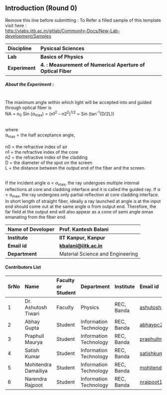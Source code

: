 ## Introduction (Round 0)

Remove this line before submitting : To Refer a filled sample of this template visit here : <br> http://vlabs.iitb.ac.in/gitlab/Community-Docs/New-Lab-development/Samples
<br>

<b>Discipline | <b>Pysicsal Sciences
:--|:--|
<b> Lab | <b> Basics of Physics
<b> Experiment|     <b> 4.  : Measurement of Numerical Aperture of Optical Fiber

<h5> About the Experiment : </h5> <br>
The maximum angle within which light will be accepted into and guided through optical fiber is<br>
NA = n<sub>0</sub> Sin (α<sub>max</sub>) = (n1<sup>2</sup> – n2<sup>2</sup>)<sup>1/2</sup> = Sin (tan<sup>-1</sup>(D/2L))			<br><br>

where <br>
α<sub>max</sub> = the half acceptance angle,<br>	
n0       = the refractive index of air<br> 
n1     = the refractive index of the core<br>
n2     = the refractive index of the cladding<br> 
D     = the diameter of the spot on the screen <br>
L     = the distance between the output end of the fiber and the screen.<br><br>

 If the incident angle α < α<sub>max</sub>, the ray undergoes multiple internal reflections at core and cladding interface and it is called the guided ray. If α < α<sub>max</sub>, the ray undergoes only partial reflection at core cladding interface. In short length of straight fiber, ideally a ray launched at angle α at the input end should come out at the same angle α from output end. Therefore, the far field at the output end will also
appear as a cone of semi angle αmax emanating from the fiber end.

 

<b>Name of Developer | <b> Prof. Kantesh Balani
:--|:--|
<b> Institute | <b> IIT Kanpur, Kanpur
<b> Email id|     <b> kbalani@iitk.ac.in
<b> Department | Material Science and Engineering



#### Contributors List

SrNo | Name | Faculty or Student | Department| Institute | Email id
:--|:--|:--|:--|:--|:--|
1 | Dr. Ashutosh Tiwari | Faculty | Physics | REC, Banda | ashutosh.tiwari@recbanda.ac.in
2 | Abhay Gupta | Student | Information Technology | REC, Banda |abhaypc26@gmail.com
3 | Praphull Maurya | Student | Information Technology | REC, Banda |praphullmaurya123@gmail.com
4 | Satish Kumar | Student | Information Technology | REC, Banda |satishkumar7991@gmail.com
5 | Mohitendra Damailiya | Student | Information Technology | REC, Banda |mohitendra.mpsd@gmail.com
6 | Narendra Rajpoot | Student | Information Technology | REC, Banda |nrajpoot1146@gmail.com
